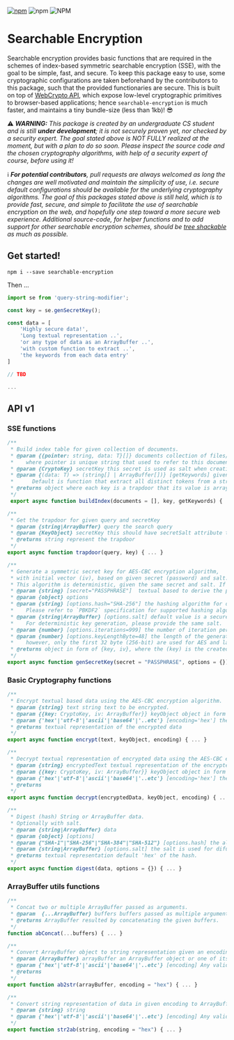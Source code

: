 [![npm](https://img.shields.io/npm/v/searchable-encryption)](https://www.npmjs.com/package/searchable-encryption)
![npm](https://img.shields.io/npm/dm/searchable-encryption?color=yellow)
![NPM](https://img.shields.io/npm/l/searchable-encryption)
<!-- ![npm bundle size](https://img.shields.io/bundlephobia/min/searchable-encryption?color=green) -->
<!-- ![npm bundle size](https://img.shields.io/bundlephobia/minzip/searchable-encryption?color=green) -->

# Searchable Encryption

Searchable encryption provides basic functions that are required in the schemes of index-based symmetric searchable encryption (SSE), with the goal to be simple, fast, and secure. To keep this package easy to use, some cryptographic configurations are taken beforehand by the contributors to this package, such that the provided functionaries are secure. This is built on top of [WebCrypto API](https://developer.mozilla.org/en-US/docs/Web/API/Web_Crypto_API), which expose low-level cryptographic primitives to browser-based applications; hence `searchable-encryption` is much faster, and maintains a tiny bundle-size (less than 1kb)! 😎

⚠️  _**WARNING:** This package is created by an undergraduate CS student and is still **under development**;  it is not securely proven yet, nor checked by a security expert. The goal stated above is NOT FULLY realized at the moment, but with a plan to do so soon. Please inspect the source code and the chosen cryptography algorithms, with help of a security expert of course, before using it!_

ℹ️  _**For potential contributors**, pull requests are always welcomed as long the changes are well motivated and maintain the simplicity of use, i.e. secure default configurations should be available for the underlying cryptography algorithms. The goal of this packages stated above is still held, which is to provide fast, secure, and simple to facilitate the use of searchable encryption on the web, and hopefully one step toward a more secure web experience. Additional source-code, for helper functions and to add support for other searchable encryption schemes, should be [tree shackable](https://webpack.js.org/guides/tree-shaking/) as much as possible._

## Get started!

`npm i --save searchable-encryption`

Then ...

```js
import se from 'query-string-modifier';

const key = se.genSecretKey();

const data = [
    'Highly secure data!',
    'Long textual representation ..',
    'or any type of data as an ArrayBuffer ..',
    'with custom function to extract ..',
    'the keywords from each data entry'
]

// TBD

...

```

## API v1

### SSE functions

```js
/**
 * Build index table for given collection of documents.
 * @param {{pointer: string, data: T}[]} documents collection of files/documents as an array of { pointer, data },
 *    where pointer is unique string that used to refer to this document in the database.
 * @param {CryptoKey} secretKey this secret is used as salt when creating trapdoors, i.e. hashing the keywords.
 * @param {(data: T) => (string[] | ArrayBuffer[])} [getKeywords] given a document.data, return all DISTINCT keywords associated to this document.
 *      Default is function that extract all distinct tokens from a string, in case document.data is of type string.
 * @returns object where each key is a trapdoor that its value is array of pointers to the associated documents.
 */
 export async function buildIndex(documents = [], key, getKeywords) { ... }

/**
 * Get the trapdoor for given query and secretKey
 * @param {string|ArrayBuffer} query the search query
 * @param {KeyObject} secretKey this should have secretSalt attribute to use for hashing
 * @returns string represent the trapdoor
 */
export async function trapdoor(query, key) { ... }

/**
 * Generate a symmetric secret key for AES-CBC encryption algorithm,
 * with initial vector (iv), based on given secret (password) and salt.
 * This algorithm is deterministic, given the same secret and salt. If salt isn
 * @param {string} [secret="PASSPHRASE"]  textual based to derive the password from, e.g. password.
 * @param {object} options
 * @param {string} [options.hash="SHA-256"] the hashing algorithm for deriving bits used by `PBKDF2` algorithm, e.g. 'SHA-256'.
 *    Please refer to `PBKDF2` specification for supported hashing algorithms.
 * @param {string|ArrayBuffer} [options.salt] default value is a secure random value is used.
 *    For deterministic key generation, please provide the same salt.
 * @param {number} [options.iterations=999] the number of iteration performed by `PBKDF2` algorithm.
 * @param {number} [options.keyLengthByte=48] the length of the generated key in byte;
 *    however, only the first 32 byte (256-bit) are used for AES and last 16 byte (128-bit) for the initial vector, hence the default value 48.
 * @returns object in form of {key, iv}, where the (key) is the created CryptoKey, and the (iv) is 16 byte ArrayBuffer
 */
export async function genSecretKey(secret = "PASSPHRASE", options = {}) { ... }
```

### Basic Cryptography functions

```js
/**
 * Encrypt textual based data using the AES-CBC encryption algorithm.
 * @param {string} text string text to be encrypted.
 * @param {{key: CryptoKey, iv: ArrayBuffer}} keyObject object in form of {key, iv}
 * @param {'hex'|'utf-8'|'ascii'|'base64'|'..etc'} [encoding='hex'] the encoding of the encrypted text; default: 'hex'.
 * @returns textual representation of the encrypted data
 */
export async function encrypt(text, keyObject, encoding) { ... }

/**
 * Decrypt textual representation of encrypted data using the AES-CBC encryption algorithm.
 * @param {string} encryptedText textual representation of the encrypted data.
 * @param {{key: CryptoKey, iv: ArrayBuffer}} keyObject object in form of {key, iv}
 * @param {'hex'|'utf-8'|'ascii'|'base64'|'..etc'} [encoding='hex'] the encoding of the encrypted text; default: 'hex'.
 * @returns
 */
export async function decrypt(encryptedData, keyObject, encoding) { ... }

/**
 * Digest (hash) String or ArrayBuffer data.
 * Optionally with salt.
 * @param {string|ArrayBuffer} data
 * @param {object} [options]
 * @param {"SHA-1"|"SHA-256"|"SHA-384"|"SHA-512"} [options.hash] the algorithm to be used for hashing; default is SHA-256.
 * @param {string|ArrayBuffer} [options.salt] the salt is used for difusing the text before hashing.
 * @returns textual representation default 'hex' of the hash.
 */
export async function digest(data, options = {}) { ... }
```

### ArrayBuffer utils functions

```js
/**
 * Concat two or multiple ArrayBuffer passed as arguments.
 * @param  {...ArrayBuffer} buffers buffers passed as multiple arguments.
 * @returns ArrayBuffer resulted by concatenating the given buffers.
 */
function abConcat(...buffers) { ... }

/**
 * Convert ArrayBuffer object to string representation given an encoding
 * @param {ArrayBuffer} arrayBuffer an ArrayBuffer object or one of its view, e.g. Uint8Array object
 * @param {'hex'|'utf-8'|'ascii'|'base64'|'..etc'} [encoding] Any valid Buffer object encoding
 * @returns
 */
export function ab2str(arrayBuffer, encoding = "hex") { ... }

/**
 * Convert string representation of data in given encoding to ArrayBuffer object
 * @param {string} string
 * @param {'hex'|'utf-8'|'ascii'|'base64'|'..etc'} [encoding] Any valid Buffer object encoding
 */
export function str2ab(string, encoding = "hex") { ... }
```
